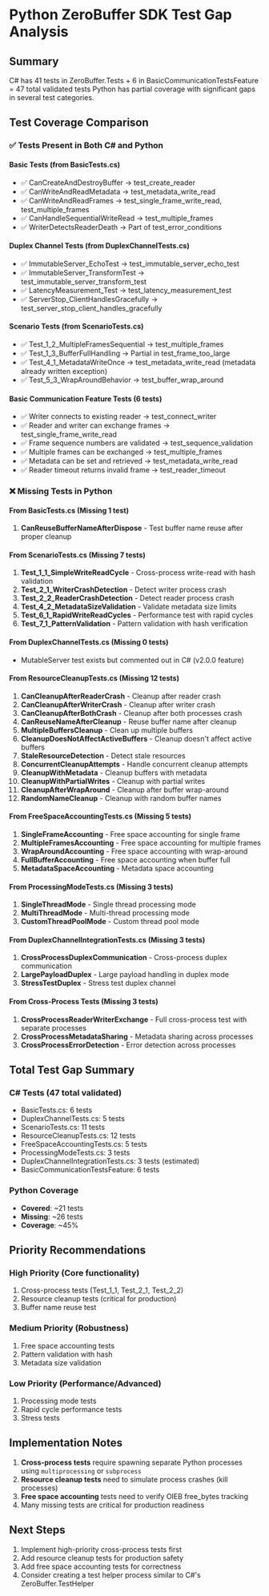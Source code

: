 # Python ZeroBuffer SDK Test Gap Analysis

## Summary
C# has 41 tests in ZeroBuffer.Tests + 6 in BasicCommunicationTestsFeature = 47 total validated tests
Python has partial coverage with significant gaps in several test categories.

## Test Coverage Comparison

### ✅ Tests Present in Both C# and Python

#### Basic Tests (from BasicTests.cs)
- ✅ CanCreateAndDestroyBuffer → test_create_reader
- ✅ CanWriteAndReadMetadata → test_metadata_write_read  
- ✅ CanWriteAndReadFrames → test_single_frame_write_read, test_multiple_frames
- ✅ CanHandleSequentialWriteRead → test_multiple_frames
- ✅ WriterDetectsReaderDeath → Part of test_error_conditions

#### Duplex Channel Tests (from DuplexChannelTests.cs)
- ✅ ImmutableServer_EchoTest → test_immutable_server_echo_test
- ✅ ImmutableServer_TransformTest → test_immutable_server_transform_test
- ✅ LatencyMeasurement_Test → test_latency_measurement_test
- ✅ ServerStop_ClientHandlesGracefully → test_server_stop_client_handles_gracefully

#### Scenario Tests (from ScenarioTests.cs)
- ✅ Test_1_2_MultipleFramesSequential → test_multiple_frames
- ✅ Test_1_3_BufferFullHandling → Partial in test_frame_too_large
- ✅ Test_4_1_MetadataWriteOnce → test_metadata_write_read (metadata already written exception)
- ✅ Test_5_3_WrapAroundBehavior → test_buffer_wrap_around

#### Basic Communication Feature Tests (6 tests)
- ✅ Writer connects to existing reader → test_connect_writer
- ✅ Reader and writer can exchange frames → test_single_frame_write_read
- ✅ Frame sequence numbers are validated → test_sequence_validation
- ✅ Multiple frames can be exchanged → test_multiple_frames
- ✅ Metadata can be set and retrieved → test_metadata_write_read
- ✅ Reader timeout returns invalid frame → test_reader_timeout

### ❌ Missing Tests in Python

#### From BasicTests.cs (Missing 1 test)
1. **CanReuseBufferNameAfterDispose** - Test buffer name reuse after proper cleanup

#### From ScenarioTests.cs (Missing 7 tests)  
1. **Test_1_1_SimpleWriteReadCycle** - Cross-process write-read with hash validation
2. **Test_2_1_WriterCrashDetection** - Detect writer process crash
3. **Test_2_2_ReaderCrashDetection** - Detect reader process crash  
4. **Test_4_2_MetadataSizeValidation** - Validate metadata size limits
5. **Test_6_1_RapidWriteReadCycles** - Performance test with rapid cycles
6. **Test_7_1_PatternValidation** - Pattern validation with hash verification

#### From DuplexChannelTests.cs (Missing 0 tests)
- MutableServer test exists but commented out in C# (v2.0.0 feature)

#### From ResourceCleanupTests.cs (Missing 12 tests)
1. **CanCleanupAfterReaderCrash** - Cleanup after reader crash
2. **CanCleanupAfterWriterCrash** - Cleanup after writer crash  
3. **CanCleanupAfterBothCrash** - Cleanup after both processes crash
4. **CanReuseNameAfterCleanup** - Reuse buffer name after cleanup
5. **MultipleBuffersCleanup** - Clean up multiple buffers
6. **CleanupDoesNotAffectActiveBuffers** - Cleanup doesn't affect active buffers
7. **StaleResourceDetection** - Detect stale resources
8. **ConcurrentCleanupAttempts** - Handle concurrent cleanup attempts
9. **CleanupWithMetadata** - Cleanup buffers with metadata
10. **CleanupWithPartialWrites** - Cleanup with partial writes
11. **CleanupAfterWrapAround** - Cleanup after buffer wrap-around
12. **RandomNameCleanup** - Cleanup with random buffer names

#### From FreeSpaceAccountingTests.cs (Missing 5 tests)
1. **SingleFrameAccounting** - Free space accounting for single frame
2. **MultipleFramesAccounting** - Free space accounting for multiple frames
3. **WrapAroundAccounting** - Free space accounting with wrap-around
4. **FullBufferAccounting** - Free space accounting when buffer full
5. **MetadataSpaceAccounting** - Metadata space accounting

#### From ProcessingModeTests.cs (Missing 3 tests)
1. **SingleThreadMode** - Single thread processing mode
2. **MultiThreadMode** - Multi-thread processing mode  
3. **CustomThreadPoolMode** - Custom thread pool mode

#### From DuplexChannelIntegrationTests.cs (Missing 3 tests)
1. **CrossProcessDuplexCommunication** - Cross-process duplex communication
2. **LargePayloadDuplex** - Large payload handling in duplex mode
3. **StressTestDuplex** - Stress test duplex channel

#### From Cross-Process Tests (Missing 3 tests)
1. **CrossProcessReaderWriterExchange** - Full cross-process test with separate processes
2. **CrossProcessMetadataSharing** - Metadata sharing across processes
3. **CrossProcessErrorDetection** - Error detection across processes

## Total Test Gap Summary

### C# Tests (47 total validated)
- BasicTests.cs: 6 tests
- DuplexChannelTests.cs: 5 tests  
- ScenarioTests.cs: 11 tests
- ResourceCleanupTests.cs: 12 tests
- FreeSpaceAccountingTests.cs: 5 tests
- ProcessingModeTests.cs: 3 tests
- DuplexChannelIntegrationTests.cs: 3 tests (estimated)
- BasicCommunicationTestsFeature: 6 tests

### Python Coverage
- **Covered**: ~21 tests
- **Missing**: ~26 tests
- **Coverage**: ~45%

## Priority Recommendations

### High Priority (Core functionality)
1. Cross-process tests (Test_1_1, Test_2_1, Test_2_2)
2. Resource cleanup tests (critical for production)
3. Buffer name reuse test

### Medium Priority (Robustness)
1. Free space accounting tests
2. Pattern validation with hash
3. Metadata size validation

### Low Priority (Performance/Advanced)
1. Processing mode tests
2. Rapid cycle performance tests
3. Stress tests

## Implementation Notes

1. **Cross-process tests** require spawning separate Python processes using `multiprocessing` or `subprocess`
2. **Resource cleanup tests** need to simulate process crashes (kill processes)
3. **Free space accounting** tests need to verify OIEB free_bytes tracking
4. Many missing tests are critical for production readiness

## Next Steps

1. Implement high-priority cross-process tests first
2. Add resource cleanup tests for production safety
3. Add free space accounting tests for correctness
4. Consider creating a test helper process similar to C#'s ZeroBuffer.TestHelper
